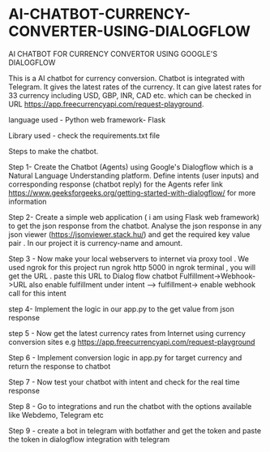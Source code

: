 # AI-CHATBOT-CURRENCY-CONVERTER-USING-DIALOGFLOW
AI CHATBOT FOR CURRENCY CONVERTOR USING GOOGLE'S  DIALOGFLOW

This is a AI chatbot for currency conversion. Chatbot is integrated with Telegram.  It gives the latest rates of the currency.
It can give latest rates for 33 currency including USD, GBP, INR, CAD etc. which can be checked in URL https://app.freecurrencyapi.com/request-playground.

language used -  Python
web framework- Flask


Library used - check the requirements.txt file


Steps to make the chatbot.

Step 1- Create the Chatbot (Agents) using Google's Dialogflow which is a Natural Language
        Understanding platform. Define intents (user inputs) and corresponding response	(chatbot reply) for the Agents
        refer link https://www.geeksforgeeks.org/getting-started-with-dialogflow/     for more information

Step 2- Create a simple web application ( i am using Flask web framework) to get the json
        response from the chatbot. Analyse the json response in any json viewer (https://jsonviewer.stack.hu/) and get
        the required key value pair . In our project it is currency-name and amount.

Step 3 - Now make your local webservers to internet via proxy tool . We used ngrok for this project
         run ngrok http 5000  in ngrok terminal , you will get the URL . paste this URL to Dialog flow chatbot 
         Fulfillment->Webhook->URL
         also enable fulfillment under intent --> fulfillment-> enable webhook call for this intent 

step 4-  Implement the logic in our app.py to the get value from json response

step 5 - Now get the latest currency rates from Internet using currency conversion sites
         e.g  https://app.freecurrencyapi.com/request-playground

Step 6 - Implement conversion logic in app.py for target currency and return the response
         to chatbot 

Step 7 - Now test your chatbot with intent and check for the real time response

Step 8 - Go to integrations and run the chatbot with the options available like Webdemo, Telegram etc

Step 9 - create a bot in telegram with botfather and get the token and paste the token in dialogflow integration with telegram
          

 

